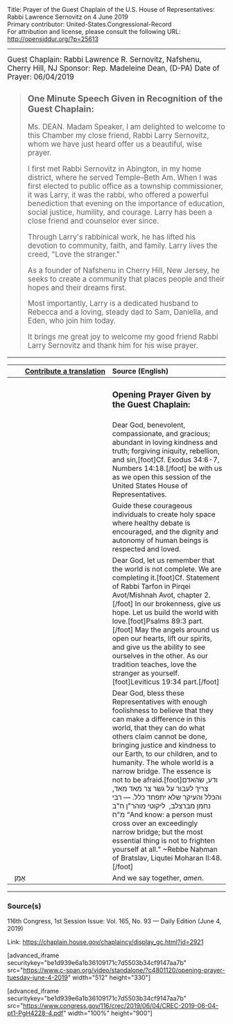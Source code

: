<html>
<head></head>
<body>
Title: Prayer of the Guest Chaplain of the U.S. House of Representatives: Rabbi Lawrence Sernovitz on 4 June 2019<br />
Primary contributor: United-States.Congressional-Record<br />
For attribution and license, please consult the following URL: <a href="http://opensiddur.org/?p=25613">http://opensiddur.org/?p=25613</a>
<p />
<hr />

<div class="english" style="font-size:1.2em;">
Guest Chaplain: Rabbi Lawrence R. Sernovitz, Nafshenu, Cherry Hill, NJ
Sponsor: Rep. Madeleine Dean, (D-PA)
Date of Prayer: 06/04/2019

<blockquote>
<h3>One Minute Speech Given in Recognition of the Guest Chaplain:</h3>

Ms. DEAN. Madam Speaker, I am delighted to welcome to this Chamber my close friend, Rabbi Larry Sernovitz, whom we have just heard offer us a beautiful, wise prayer.

I first met Rabbi Sernovitz in Abington, in my home district, where he served Temple–Beth Am. When I was first elected to public office as a township commissioner, it was Larry, it was the rabbi, who offered a powerful benediction that evening on the importance of education, social justice, humility, and courage. Larry has been a close friend and counselor ever since.

Through Larry's rabbinical work, he has lifted his devotion to community, faith, and family. Larry lives the creed, "Love the stranger."

As a founder of Nafshenu in Cherry Hill, New Jersey, he seeks to create a community that places people and their hopes and their dreams first.

Most importantly, Larry is a dedicated husband to Rebecca and a loving, steady dad to Sam, Daniella, and Eden, who join him today.

It brings me great joy to welcome my good friend Rabbi Larry Sernovitz and thank him for his wise prayer.
</blockquote>
</div>

<hr />

<table style="margin-left: auto;margin-right: auto;" class="draggable">
<thead><tr><th id="x" style="text-align: right;"><a href="/contributing/upload/">Contribute a translation</a></th><th style="text-align: left;">Source (English)</th></tr></thead>
<tbody>
<tr><td style="vertical-align:top;" width="46%">
<div class="liturgy"><span lang="he">

</span></div></td>
 
<td style="vertical-align:top;" width="53%">
<div class="english">
<h3>Opening Prayer Given by the Guest Chaplain:</h3>
</div></td></tr>


<tr><td style="vertical-align:top;" width="46%">
<div class="liturgy"><span lang="he">

</span></div></td>
 
<td style="vertical-align:top;" width="53%">
<div class="english">
Dear God, 
benevolent, compassionate, and gracious; 
abundant in loving kindness and truth; 
forgiving iniquity, rebellion, and sin,[foot]Cf. Exodus 34:6-7, Numbers 14:18.[/foot]
be with us as we open this session 
of the United States House of Representatives. 
</div></td></tr>


<tr><td style="vertical-align:top;" width="46%">
<div class="liturgy"><span lang="he">

</span></div></td>
 
<td style="vertical-align:top;" width="53%">
<div class="english">
Guide these courageous individuals 
to create holy space 
where healthy debate is encouraged, 
and the dignity 
and autonomy of human beings 
is respected 
and loved.
</div></td></tr>


<tr><td style="vertical-align:top;" width="46%">
<div class="liturgy"><span lang="he">

</span></div></td>
 
<td style="vertical-align:top;" width="53%">
<div class="english">
Dear God, 
let us remember that the world is not complete. 
We are completing it.[foot]Cf. Statement of Rabbi Tarfon in Pirqei Avot/Mishnah Avot, chapter 2.[/foot] 
In our brokenness, give us hope. 
Let us build the world with love.[foot]Psalms 89:3 part.[/foot] 
May the angels around us 
open our hearts, 
lift our spirits, 
and give us the ability 
to see ourselves in the other. 
As our tradition teaches, 
love the stranger as yourself.[foot]Leviticus 19:34 part.[/foot]
</div></td></tr>


<tr><td style="vertical-align:top;" width="46%">
<div class="liturgy"><span lang="he">

</span></div></td>
 
<td style="vertical-align:top;" width="53%">
<div class="english">
Dear God, 
bless these Representatives with enough foolishness 
to believe that they can make a difference in this world, 
that they can do what others claim cannot be done, 
bringing justice 
and kindness 
to our Earth, 
to our children, 
and to humanity. 
The whole world is a narrow bridge. 
The essence is not to be afraid.[foot]<span class="hebrew">ודע,‏ שהאדם צריך לעבור על גשר צר מאד מאד,‏ והכלל והעיקר שלא יתפחד כלל.‏ — רבי נחמן מברצלב, ‏ ליקוטי מוהר"ן ח"ב מ"ח</span> “And know: a person must cross over an exceedingly narrow bridge; but the most essential thing is not to frighten yourself at all." ~Rebbe Naḥman of Bratslav, Liqutei Moharan II:48.[/foot]
</div></td></tr>


<tr><td style="vertical-align:top;" width="46%">
<div class="liturgy"><span lang="he">
&nbsp;
אָמֵן׃
</span></div></td>
 
<td style="vertical-align:top;" width="53%">
<div class="english">
And we say together, 
<em>amen</em>.
</div></td></tr>
</tbody></table>

<hr />

<h3>Source(s)</h3>

116th Congress, 1st Session
Issue: Vol. 165, No. 93 — Daily Edition (June 4, 2019)

Link: <a href="https://chaplain.house.gov/chaplaincy/display_gc.html?id=2921">https://chaplain.house.gov/chaplaincy/display_gc.html?id=2921</a>

[advanced_iframe securitykey="be1d939e6a1b36109171c7d5503b34cf9147aa7b" src="https://www.c-span.org/video/standalone/?c4801120/opening-prayer-tuesday-june-4-2019" width="512" height="330"]

[advanced_iframe securitykey="be1d939e6a1b36109171c7d5503b34cf9147aa7b" src="https://www.congress.gov/116/crec/2019/06/04/CREC-2019-06-04-pt1-PgH4228-4.pdf" width="100%" height="900"]
</body>
</html>